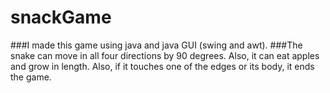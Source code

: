 # snackGame
###I made this game using java and java GUI (swing and awt).
###The snake can move in all four directions by 90 degrees. Also, it can eat apples and grow in length. Also, if it touches one of the edges or its body, it ends the game.
